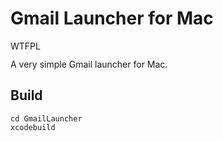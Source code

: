 # Gmail Launcher for Mac

<a href="http://www.wtfpl.net/"><img src="http://www.wtfpl.net/wp-content/uploads/2012/12/wtfpl-badge-4.png" width="80" height="15" alt="WTFPL" /></a>

A very simple Gmail launcher for Mac.

## Build

```
cd GmailLauncher
xcodebuild
```